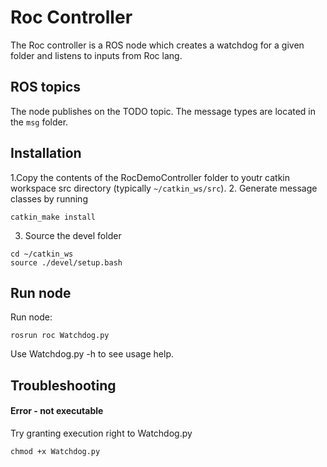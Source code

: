 # Roc Controller

The Roc controller is a ROS node which creates a watchdog for a given folder and listens to inputs from Roc lang.

## ROS topics
The node publishes on the TODO topic. The message types are located in the `msg` folder.

## Installation
1.Copy the contents of the RocDemoController folder to youtr catkin workspace src directory (typically `~/catkin_ws/src`).
2. Generate message classes by running
```
catkin_make install
```
3. Source the devel folder
```
cd ~/catkin_ws
source ./devel/setup.bash
```

## Run node
Run node:
```
rosrun roc Watchdog.py
```
Use Watchdog.py -h to see usage help.

## Troubleshooting
#### Error - not executable
Try granting execution right to Watchdog.py
```
chmod +x Watchdog.py
```